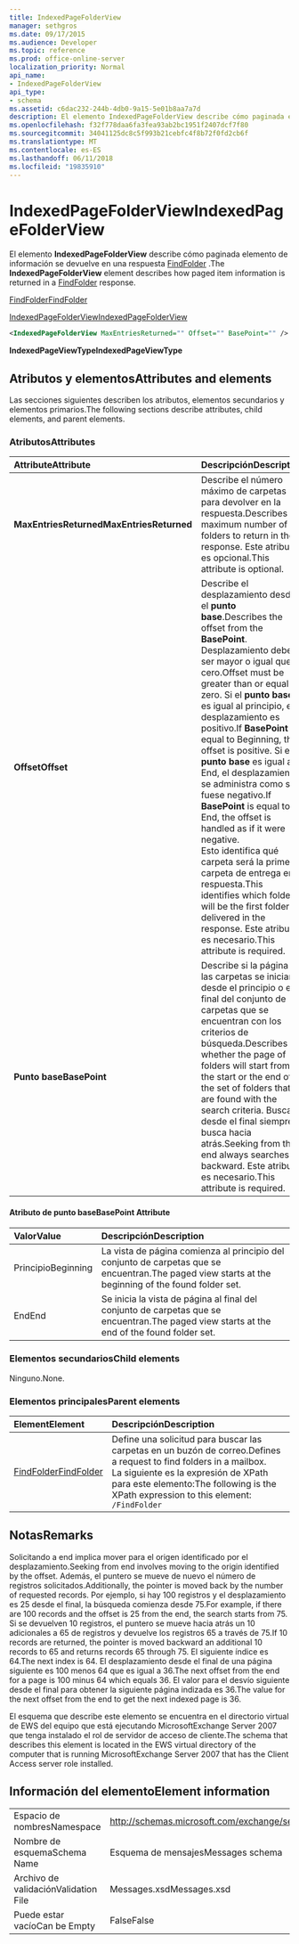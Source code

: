 ```yaml
---
title: IndexedPageFolderView
manager: sethgros
ms.date: 09/17/2015
ms.audience: Developer
ms.topic: reference
ms.prod: office-online-server
localization_priority: Normal
api_name:
- IndexedPageFolderView
api_type:
- schema
ms.assetid: c6dac232-244b-4db0-9a15-5e01b8aa7a7d
description: El elemento IndexedPageFolderView describe cómo paginada elemento de información se devuelve en una respuesta FindFolder.
ms.openlocfilehash: f32f778daa6fa3fea93ab2bc1951f2407dcf7f80
ms.sourcegitcommit: 34041125dc8c5f993b21cebfc4f8b72f0fd2cb6f
ms.translationtype: MT
ms.contentlocale: es-ES
ms.lasthandoff: 06/11/2018
ms.locfileid: "19835910"
---
```

# <a name="indexedpagefolderview"></a><span data-ttu-id="72139-103">IndexedPageFolderView</span><span class="sxs-lookup"><span data-stu-id="72139-103">IndexedPageFolderView</span></span>

<span data-ttu-id="72139-104">El elemento **IndexedPageFolderView** describe cómo paginada elemento de información se devuelve en una respuesta [FindFolder](findfolder.md) .</span><span class="sxs-lookup"><span data-stu-id="72139-104">The **IndexedPageFolderView** element describes how paged item information is returned in a [FindFolder](findfolder.md) response.</span></span> 
  
[<span data-ttu-id="72139-105">FindFolder</span><span class="sxs-lookup"><span data-stu-id="72139-105">FindFolder</span></span>](findfolder.md)
  
[<span data-ttu-id="72139-106">IndexedPageFolderView</span><span class="sxs-lookup"><span data-stu-id="72139-106">IndexedPageFolderView</span></span>](indexedpagefolderview.md)
  
```xml
<IndexedPageFolderView MaxEntriesReturned="" Offset="" BasePoint="" />
```

 <span data-ttu-id="72139-107">**IndexedPageViewType**</span><span class="sxs-lookup"><span data-stu-id="72139-107">**IndexedPageViewType**</span></span>
## <a name="attributes-and-elements"></a><span data-ttu-id="72139-108">Atributos y elementos</span><span class="sxs-lookup"><span data-stu-id="72139-108">Attributes and elements</span></span>

<span data-ttu-id="72139-109">Las secciones siguientes describen los atributos, elementos secundarios y elementos primarios.</span><span class="sxs-lookup"><span data-stu-id="72139-109">The following sections describe attributes, child elements, and parent elements.</span></span>
  
### <a name="attributes"></a><span data-ttu-id="72139-110">Atributos</span><span class="sxs-lookup"><span data-stu-id="72139-110">Attributes</span></span>

|<span data-ttu-id="72139-111">**Attribute**</span><span class="sxs-lookup"><span data-stu-id="72139-111">**Attribute**</span></span>|<span data-ttu-id="72139-112">**Descripción**</span><span class="sxs-lookup"><span data-stu-id="72139-112">**Description**</span></span>|
|:-----|:-----|
|<span data-ttu-id="72139-113">**MaxEntriesReturned**</span><span class="sxs-lookup"><span data-stu-id="72139-113">**MaxEntriesReturned**</span></span> <br/> |<span data-ttu-id="72139-114">Describe el número máximo de carpetas para devolver en la respuesta.</span><span class="sxs-lookup"><span data-stu-id="72139-114">Describes the maximum number of folders to return in the response.</span></span> <span data-ttu-id="72139-115">Este atributo es opcional.</span><span class="sxs-lookup"><span data-stu-id="72139-115">This attribute is optional.</span></span>  <br/> |
|<span data-ttu-id="72139-116">**Offset**</span><span class="sxs-lookup"><span data-stu-id="72139-116">**Offset**</span></span> <br/> |<span data-ttu-id="72139-117">Describe el desplazamiento desde el **punto base**.</span><span class="sxs-lookup"><span data-stu-id="72139-117">Describes the offset from the **BasePoint**.</span></span> <span data-ttu-id="72139-118">Desplazamiento debe ser mayor o igual que cero.</span><span class="sxs-lookup"><span data-stu-id="72139-118">Offset must be greater than or equal to zero.</span></span> <span data-ttu-id="72139-119">Si el **punto base** es igual al principio, el desplazamiento es positivo.</span><span class="sxs-lookup"><span data-stu-id="72139-119">If **BasePoint** is equal to Beginning, the offset is positive.</span></span> <span data-ttu-id="72139-120">Si el **punto base** es igual a End, el desplazamiento se administra como si fuese negativo.</span><span class="sxs-lookup"><span data-stu-id="72139-120">If **BasePoint** is equal to End, the offset is handled as if it were negative.</span></span>  <br/> <span data-ttu-id="72139-121">Esto identifica qué carpeta será la primera carpeta de entrega en la respuesta.</span><span class="sxs-lookup"><span data-stu-id="72139-121">This identifies which folder will be the first folder delivered in the response.</span></span> <span data-ttu-id="72139-122">Este atributo es necesario.</span><span class="sxs-lookup"><span data-stu-id="72139-122">This attribute is required.</span></span>  <br/> |
|<span data-ttu-id="72139-123">**Punto base**</span><span class="sxs-lookup"><span data-stu-id="72139-123">**BasePoint**</span></span> <br/> |<span data-ttu-id="72139-124">Describe si la página de las carpetas se iniciará desde el principio o el final del conjunto de carpetas que se encuentran con los criterios de búsqueda.</span><span class="sxs-lookup"><span data-stu-id="72139-124">Describes whether the page of folders will start from the start or the end of the set of folders that are found with the search criteria.</span></span> <span data-ttu-id="72139-125">Buscar desde el final siempre busca hacia atrás.</span><span class="sxs-lookup"><span data-stu-id="72139-125">Seeking from the end always searches backward.</span></span> <span data-ttu-id="72139-126">Este atributo es necesario.</span><span class="sxs-lookup"><span data-stu-id="72139-126">This attribute is required.</span></span>  <br/> |
   
#### <a name="basepoint-attribute"></a><span data-ttu-id="72139-127">Atributo de punto base</span><span class="sxs-lookup"><span data-stu-id="72139-127">BasePoint Attribute</span></span>

|<span data-ttu-id="72139-128">**Valor**</span><span class="sxs-lookup"><span data-stu-id="72139-128">**Value**</span></span>|<span data-ttu-id="72139-129">**Descripción**</span><span class="sxs-lookup"><span data-stu-id="72139-129">**Description**</span></span>|
|:-----|:-----|
|<span data-ttu-id="72139-130">Principio</span><span class="sxs-lookup"><span data-stu-id="72139-130">Beginning</span></span>  <br/> |<span data-ttu-id="72139-131">La vista de página comienza al principio del conjunto de carpetas que se encuentran.</span><span class="sxs-lookup"><span data-stu-id="72139-131">The paged view starts at the beginning of the found folder set.</span></span>  <br/> |
|<span data-ttu-id="72139-132">End</span><span class="sxs-lookup"><span data-stu-id="72139-132">End</span></span>  <br/> |<span data-ttu-id="72139-133">Se inicia la vista de página al final del conjunto de carpetas que se encuentran.</span><span class="sxs-lookup"><span data-stu-id="72139-133">The paged view starts at the end of the found folder set.</span></span>  <br/> |
   
### <a name="child-elements"></a><span data-ttu-id="72139-134">Elementos secundarios</span><span class="sxs-lookup"><span data-stu-id="72139-134">Child elements</span></span>

<span data-ttu-id="72139-135">Ninguno.</span><span class="sxs-lookup"><span data-stu-id="72139-135">None.</span></span>
  
### <a name="parent-elements"></a><span data-ttu-id="72139-136">Elementos principales</span><span class="sxs-lookup"><span data-stu-id="72139-136">Parent elements</span></span>

|<span data-ttu-id="72139-137">**Element**</span><span class="sxs-lookup"><span data-stu-id="72139-137">**Element**</span></span>|<span data-ttu-id="72139-138">**Descripción**</span><span class="sxs-lookup"><span data-stu-id="72139-138">**Description**</span></span>|
|:-----|:-----|
|[<span data-ttu-id="72139-139">FindFolder</span><span class="sxs-lookup"><span data-stu-id="72139-139">FindFolder</span></span>](findfolder.md) <br/> |<span data-ttu-id="72139-140">Define una solicitud para buscar las carpetas en un buzón de correo.</span><span class="sxs-lookup"><span data-stu-id="72139-140">Defines a request to find folders in a mailbox.</span></span>  <br/> <span data-ttu-id="72139-141">La siguiente es la expresión de XPath para este elemento:</span><span class="sxs-lookup"><span data-stu-id="72139-141">The following is the XPath expression to this element:</span></span>  <br/>  `/FindFolder` <br/> |
   
## <a name="remarks"></a><span data-ttu-id="72139-142">Notas</span><span class="sxs-lookup"><span data-stu-id="72139-142">Remarks</span></span>

<span data-ttu-id="72139-143">Solicitando a end implica mover para el origen identificado por el desplazamiento.</span><span class="sxs-lookup"><span data-stu-id="72139-143">Seeking from end involves moving to the origin identified by the offset.</span></span> <span data-ttu-id="72139-144">Además, el puntero se mueve de nuevo el número de registros solicitados.</span><span class="sxs-lookup"><span data-stu-id="72139-144">Additionally, the pointer is moved back by the number of requested records.</span></span> <span data-ttu-id="72139-145">Por ejemplo, si hay 100 registros y el desplazamiento es 25 desde el final, la búsqueda comienza desde 75.</span><span class="sxs-lookup"><span data-stu-id="72139-145">For example, if there are 100 records and the offset is 25 from the end, the search starts from 75.</span></span> <span data-ttu-id="72139-146">Si se devuelven 10 registros, el puntero se mueve hacia atrás un 10 adicionales a 65 de registros y devuelve los registros 65 a través de 75.</span><span class="sxs-lookup"><span data-stu-id="72139-146">If 10 records are returned, the pointer is moved backward an additional 10 records to 65 and returns records 65 through 75.</span></span> <span data-ttu-id="72139-147">El siguiente índice es 64.</span><span class="sxs-lookup"><span data-stu-id="72139-147">The next index is 64.</span></span> <span data-ttu-id="72139-148">El desplazamiento desde el final de una página siguiente es 100 menos 64 que es igual a 36.</span><span class="sxs-lookup"><span data-stu-id="72139-148">The next offset from the end for a page is 100 minus 64 which equals 36.</span></span> <span data-ttu-id="72139-149">El valor para el desvío siguiente desde el final para obtener la siguiente página indizada es 36.</span><span class="sxs-lookup"><span data-stu-id="72139-149">The value for the next offset from the end to get the next indexed page is 36.</span></span>
  
<span data-ttu-id="72139-150">El esquema que describe este elemento se encuentra en el directorio virtual de EWS del equipo que está ejecutando MicrosoftExchange Server 2007 que tenga instalado el rol de servidor de acceso de cliente.</span><span class="sxs-lookup"><span data-stu-id="72139-150">The schema that describes this element is located in the EWS virtual directory of the computer that is running MicrosoftExchange Server 2007 that has the Client Access server role installed.</span></span>
  
## <a name="element-information"></a><span data-ttu-id="72139-151">Información del elemento</span><span class="sxs-lookup"><span data-stu-id="72139-151">Element information</span></span>

|||
|:-----|:-----|
|<span data-ttu-id="72139-152">Espacio de nombres</span><span class="sxs-lookup"><span data-stu-id="72139-152">Namespace</span></span>  <br/> |http://schemas.microsoft.com/exchange/services/2006/messages  <br/> |
|<span data-ttu-id="72139-153">Nombre de esquema</span><span class="sxs-lookup"><span data-stu-id="72139-153">Schema Name</span></span>  <br/> |<span data-ttu-id="72139-154">Esquema de mensajes</span><span class="sxs-lookup"><span data-stu-id="72139-154">Messages schema</span></span>  <br/> |
|<span data-ttu-id="72139-155">Archivo de validación</span><span class="sxs-lookup"><span data-stu-id="72139-155">Validation File</span></span>  <br/> |<span data-ttu-id="72139-156">Messages.xsd</span><span class="sxs-lookup"><span data-stu-id="72139-156">Messages.xsd</span></span>  <br/> |
|<span data-ttu-id="72139-157">Puede estar vacío</span><span class="sxs-lookup"><span data-stu-id="72139-157">Can be Empty</span></span>  <br/> |<span data-ttu-id="72139-158">False</span><span class="sxs-lookup"><span data-stu-id="72139-158">False</span></span>  <br/> |
   

